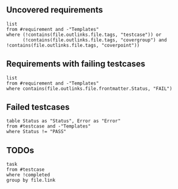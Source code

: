 ## Uncovered requirements
```dataview
list
from #requirement and -"Templates"
where (!contains(file.outlinks.file.tags, "testcase")) or
      (!contains(file.outlinks.file.tags, "covergroup") and !contains(file.outlinks.file.tags, "coverpoint"))
```


## Requirements with failing testcases
```dataview
list
from #requirement and -"Templates"
where contains(file.outlinks.file.frontmatter.Status, "FAIL")
```


## Failed testcases
```dataview
table Status as "Status", Error as "Error"
from #testcase and -"Templates"
where Status != "PASS"
```

## TODOs
```dataview
task 
from #testcase 
where !completed
group by file.link
```
